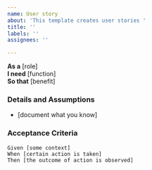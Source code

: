```yaml
---
name: User story
about: 'This template creates user stories '
title: ''
labels: ''
assignees: ''

---
```


**As a** [role]  
 **I need** [function]  
 **So that** [benefit]  
   
 ### Details and Assumptions
 * [document what you know]
   
 ### Acceptance Criteria  
   ```gherkin
 Given [some context]
 When [certain action is taken]
 Then [the outcome of action is observed]
 ```

